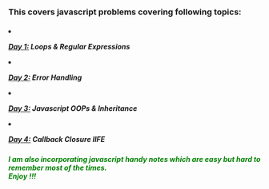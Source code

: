 

<h3>This covers javascript problems covering following topics: 
</h3>

<h5>
    <li>
    <p>
    <strong><a href="/Day%201">Day 1:</a></strong> Loops & Regular Expressions
    </li>
    </p>
    <li>
    <p>
    <strong><a href="/Day%202">Day 2:</a></strong> Error Handling
    </li>
    </p>
    <li>
    <p>
    <strong><a href="/Day%203">Day 3:</a></strong> Javascript OOPs & Inheritance
    </li>
    </p>
    <li>
    <p>
    <strong><a href="/Day%204">Day 4:</a></strong> Callback Closure IIFE
    </p>
    <strong></li></strong>
</h5>
<h6>
<p>
<strong>
<font color="green">I am also incorporating javascript handy notes which are easy but
hard to remember most of the times.
<br>
Enjoy !!!
</font>
</strong>
</p>
</h6>



